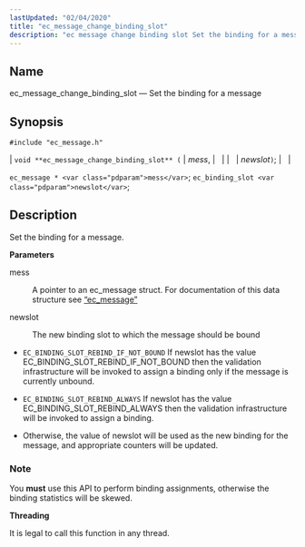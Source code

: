 ```yaml
---
lastUpdated: "02/04/2020"
title: "ec_message_change_binding_slot"
description: "ec message change binding slot Set the binding for a message void ec message change binding slot mess newslot ec message mess ec binding slot newslot Set the binding for a message mess A pointer to an ec message struct For documentation of this data structure see Section 68 38..."
---
```


<a name="apis.ec_message_change_binding_slot"></a> 
## Name

ec_message_change_binding_slot — Set the binding for a message

## Synopsis

`#include "ec_message.h"`

| `void **ec_message_change_binding_slot** (` | <var class="pdparam">mess</var>, |   |
|   | <var class="pdparam">newslot</var>`)`; |   |

`ec_message * <var class="pdparam">mess</var>`;
`ec_binding_slot <var class="pdparam">newslot</var>`;<a name="idp55291168"></a> 
## Description

Set the binding for a message.

**<a name="idp55292384"></a> Parameters**

<dl class="variablelist">

<dt>mess</dt>

<dd>

A pointer to an ec_message struct. For documentation of this data structure see [“ec_message”](/momentum/3/3-api/structs-ec-message)

</dd>

<dt>newslot</dt>

<dd>

The new binding slot to which the message should be bound

</dd>

</dl>

*   `EC_BINDING_SLOT_REBIND_IF_NOT_BOUND` If newslot has the value EC_BINDING_SLOT_REBIND_IF_NOT_BOUND then the validation infrastructure will be invoked to assign a binding only if the message is currently unbound.

*   `EC_BINDING_SLOT_REBIND_ALWAYS` If newslot has the value EC_BINDING_SLOT_REBIND_ALWAYS then the validation infrastructure will be invoked to assign a binding.

*   Otherwise, the value of newslot will be used as the new binding for the message, and appropriate counters will be updated.

### Note

You **must** use this API to perform binding assignments, otherwise the binding statistics will be skewed.

**<a name="idp55303872"></a> Threading**

It is legal to call this function in any thread.